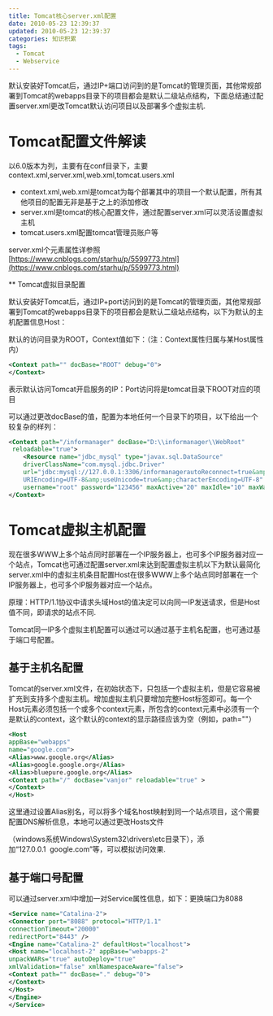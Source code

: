 ```yaml
---
title: Tomcat核心server.xml配置
date: 2010-05-23 12:39:37
updated: 2010-05-23 12:39:37
categories: 知识积累
tags:
  - Tomcat
  - Webservice
---
```


默认安装好Tomcat后，通过IP+端口访问到的是Tomcat的管理页面，其他常规部署到Tomcat的webapps目录下的项目都会是默认二级站点结构，下面总结通过配置server.xml更改Tomcat默认访问项目以及部署多个虚拟主机.

<!-- more -->

# Tomcat配置文件解读

以6.0版本为列，主要有在conf目录下，主要context.xml,server.xml,web.xml,tomcat.users.xml

* context.xml,web.xml是tomcat为每个部署其中的项目一个默认配置，所有其他项目的配置无非是基于之上的添加修改
* server.xml是tomcat的核心配置文件，通过配置server.xml可以灵活设置虚拟主机
* tomcat.users.xml配置tomcat管理员账户等

server.xml个元素属性详参照[https://www.cnblogs.com/starhu/p/5599773.html](https://www.cnblogs.com/starhu/p/5599773.html)

** Tomcat虚拟目录配置

默认安装好Tomcat后，通过IP+port访问到的是Tomcat的管理页面，其他常规部署到Tomcat的webapps目录下的项目都会是默认二级站点结构，以下为默认的主机配置信息Host：

默认的访问目录为ROOT，Context值如下：（注：Context属性归属与某Host属性内）

```xml
<Context path="" docBase="ROOT" debug="0">
</Context>
```

表示默认访问Tomcat开启服务的IP：Port访问将是tomcat目录下ROOT对应的项目

可以通过更改docBase的值，配置为本地任何一个目录下的项目，以下给出一个较复杂的样列：

```xml
<Context path="/informanager" docBase="D:\\informanager\\WebRoot"
 reloadable="true">
    <Resource name="jdbc_mysql" type="javax.sql.DataSource"
    driverClassName="com.mysql.jdbc.Driver"
    url="jdbc:mysql://127.0.0.1:3306/informanagerautoReconnect=true&amp;
    URIEncoding=UTF-8&amp;useUnicode=true&amp;characterEncoding=UTF-8"
    username="root" password="123456" maxActive="20" maxIdle="10" maxWait="5000"/>
</Context>
```

# Tomcat虚拟主机配置

现在很多WWW上多个站点同时部署在一个IP服务器上，也可多个IP服务器对应一个站点，Tomcat也可通过配置server.xml来达到配置虚拟主机以下为默认最简化server.xml中的虚拟主机条目配置Host在很多WWW上多个站点同时部署在一个IP服务器上，也可多个IP服务器对应一个站点。

原理：HTTP/1.1协议中请求头域Host的值决定可以向同一IP发送请求，但是Host值不同，即请求的站点不同.

Tomcat同一IP多个虚拟主机配置可以通过可以通过基于主机名配置，也可通过基于端口号配置。

## 基于主机名配置

Tomcat的server.xml文件，在初始状态下，只包括一个虚拟主机，但是它容易被扩充到支持多个虚拟主机。增加虚拟主机只要增加完整Host标签即可。每一个Host元素必须包括一个或多个context元素，所包含的context元素中必须有一个是默认的context，这个默认的context的显示路径应该为空（例如，path=""）

```xml
<Host
appBase="webapps"
name="google.com">
<Alias>www.google.org</Alias>
<Alias>google.google.org</Alias>
<Alias>bluepure.google.org</Alias>
<Context path="/" docBase="vanjor" reloadable="true" >
</Context>
</Host>
```

这里通过设置Alias别名，可以将多个域名host映射到同一个站点项目，这个需要配置DNS解析信息，本地可以通过更改Hosts文件

（windows系统Windows\\System32\\drivers\\etc目录下），添加“127.0.0.1  google.com”等，可以模拟访问效果.

## 基于端口号配置

可以通过server.xml中增加一对Service属性信息，如下：更换端口为8088

```xml
<Service name="Catalina-2">
<Connector port="8088" protocol="HTTP/1.1"
connectionTimeout="20000"
redirectPort="8443" />
<Engine name="Catalina-2" defaultHost="localhost">
<Host name="localhost-2" appBase="webapps-2"
unpackWARs="true" autoDeploy="true"
xmlValidation="false" xmlNamespaceAware="false">
<Context path="" docBase="." debug="0">
</Context>
</Host>
</Engine>
</Service>
```